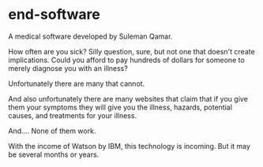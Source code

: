 # end-software




A medical software developed by Suleman Qamar.


How often are you sick? Silly question, sure, but not one that doesn't create implications. Could you afford to pay hundreds of dollars for someone to merely diagnose you with an illness?

Unfortunately there are many that cannot.

And also unfortunately there are many websites that claim that if you give them your symptoms they will give you the illness, hazards, potential causes, and treatments for your illness. 

And....
None of them work.

With the income of Watson by IBM, this technology is incoming. But it may be several months or years.
